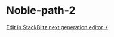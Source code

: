 # Noble-path-2

[Edit in StackBlitz next generation editor ⚡️](https://stackblitz.com/~/github.com/abdoolmhh/Noble-path-2)